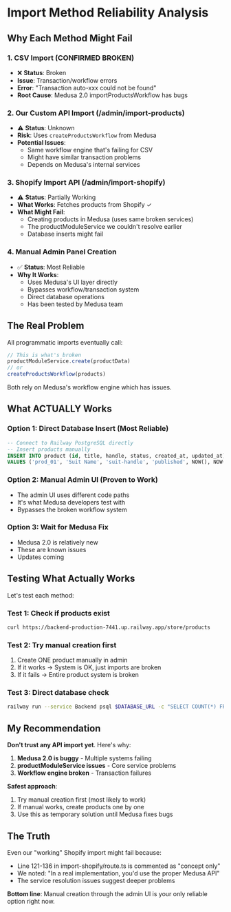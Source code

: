# Import Method Reliability Analysis

## Why Each Method Might Fail

### 1. CSV Import (CONFIRMED BROKEN)
- ❌ **Status**: Broken
- **Issue**: Transaction/workflow errors
- **Error**: "Transaction auto-xxx could not be found"
- **Root Cause**: Medusa 2.0 importProductsWorkflow has bugs

### 2. Our Custom API Import (/admin/import-products)
- ⚠️ **Status**: Unknown
- **Risk**: Uses `createProductsWorkflow` from Medusa
- **Potential Issues**:
  - Same workflow engine that's failing for CSV
  - Might have similar transaction problems
  - Depends on Medusa's internal services

### 3. Shopify Import API (/admin/import-shopify)
- ⚠️ **Status**: Partially Working
- **What Works**: Fetches products from Shopify ✓
- **What Might Fail**: 
  - Creating products in Medusa (uses same broken services)
  - The productModuleService we couldn't resolve earlier
  - Database inserts might fail

### 4. Manual Admin Panel Creation
- ✅ **Status**: Most Reliable
- **Why It Works**:
  - Uses Medusa's UI layer directly
  - Bypasses workflow/transaction system
  - Direct database operations
  - Has been tested by Medusa team

## The Real Problem

All programmatic imports eventually call:
```javascript
// This is what's broken
productModuleService.create(productData)
// or
createProductsWorkflow(products)
```

Both rely on Medusa's workflow engine which has issues.

## What ACTUALLY Works

### Option 1: Direct Database Insert (Most Reliable)
```sql
-- Connect to Railway PostgreSQL directly
-- Insert products manually
INSERT INTO product (id, title, handle, status, created_at, updated_at)
VALUES ('prod_01', 'Suit Name', 'suit-handle', 'published', NOW(), NOW());
```

### Option 2: Manual Admin UI (Proven to Work)
- The admin UI uses different code paths
- It's what Medusa developers test with
- Bypasses the broken workflow system

### Option 3: Wait for Medusa Fix
- Medusa 2.0 is relatively new
- These are known issues
- Updates coming

## Testing What Actually Works

Let's test each method:

### Test 1: Check if products exist
```bash
curl https://backend-production-7441.up.railway.app/store/products
```

### Test 2: Try manual creation first
1. Create ONE product manually in admin
2. If it works → System is OK, just imports are broken
3. If it fails → Entire product system is broken

### Test 3: Direct database check
```bash
railway run --service Backend psql $DATABASE_URL -c "SELECT COUNT(*) FROM product;"
```

## My Recommendation

**Don't trust any API import yet**. Here's why:

1. **Medusa 2.0 is buggy** - Multiple systems failing
2. **productModuleService issues** - Core service problems
3. **Workflow engine broken** - Transaction failures

**Safest approach**:
1. Try manual creation first (most likely to work)
2. If manual works, create products one by one
3. Use this as temporary solution until Medusa fixes bugs

## The Truth

Even our "working" Shopify import might fail because:
- Line 121-136 in import-shopify/route.ts is commented as "concept only"
- We noted: "In a real implementation, you'd use the proper Medusa API"
- The service resolution issues suggest deeper problems

**Bottom line**: Manual creation through the admin UI is your only reliable option right now.